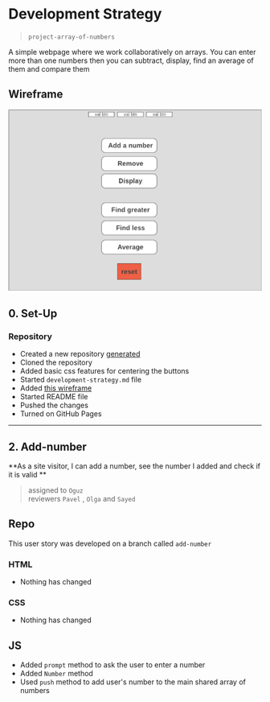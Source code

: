 # Development Strategy

> `project-array-of-numbers`

A simple webpage where we work collaboratively on arrays. You can enter more than one numbers then you can subtract, display, find an average of them and compare them

## Wireframe

![wireframe](.\Wireframe-Testing-week1.png)

## 0. Set-Up

### Repository

- Created a new repository [generated](https://github.com/HackYourFutureBelgium/array-of-numbers)
- Cloned the repository
- Added basic css features for centering the buttons
- Started `development-strategy.md` file 
- Added [this wireframe](.\Wireframe-Testing-week1.png)
- Started README file
- Pushed the changes
- Turned on GitHub Pages

---

## 2. Add-number

**As a site visitor, I can add a number, see the number I added and check if it is valid **

> assigned to `Oguz`  
> reviewers `Pavel` , `Olga` and `Sayed`

## Repo

This user story was developed on a branch called `add-number`

### HTML

- Nothing has changed

### CSS

- Nothing has changed

## JS

- Added `prompt` method to ask the user to enter a number
- Added `Number` method 
- Used `push` method to add user's number to the main shared array of numbers  